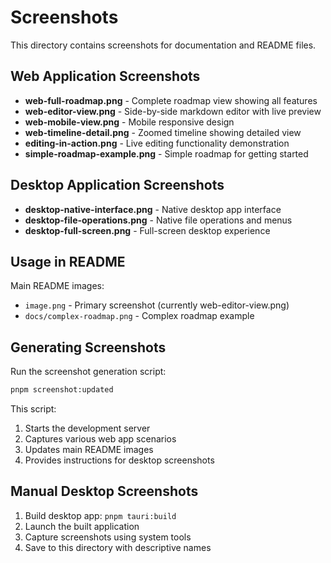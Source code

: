 # Screenshots

This directory contains screenshots for documentation and README files.

## Web Application Screenshots

- **web-full-roadmap.png** - Complete roadmap view showing all features
- **web-editor-view.png** - Side-by-side markdown editor with live preview  
- **web-mobile-view.png** - Mobile responsive design
- **web-timeline-detail.png** - Zoomed timeline showing detailed view
- **editing-in-action.png** - Live editing functionality demonstration
- **simple-roadmap-example.png** - Simple roadmap for getting started

## Desktop Application Screenshots  

- **desktop-native-interface.png** - Native desktop app interface
- **desktop-file-operations.png** - Native file operations and menus
- **desktop-full-screen.png** - Full-screen desktop experience

## Usage in README

Main README images:
- `image.png` - Primary screenshot (currently web-editor-view.png)
- `docs/complex-roadmap.png` - Complex roadmap example

## Generating Screenshots

Run the screenshot generation script:
```bash
pnpm screenshot:updated
```

This script:
1. Starts the development server
2. Captures various web app scenarios
3. Updates main README images
4. Provides instructions for desktop screenshots

## Manual Desktop Screenshots

1. Build desktop app: `pnpm tauri:build`
2. Launch the built application
3. Capture screenshots using system tools
4. Save to this directory with descriptive names
